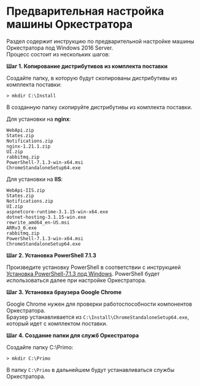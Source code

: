 # Предварительная настройка машины Оркестратора
Раздел содержит инструкцию по предварительной настройке машины Оркестратора под Windows 2016 Server.\
Процесс состоит из нескольких шагов:

**Шаг 1. Копирование дистрибутивов из комплекта поставки**

Создайте папку, в которую будут скопированы дистрибутивы из комплекта поставки: 
```
> mkdir C:\Install
```
В созданную папку скопируйте дистрибутивы из комплекта поставки.

Для установки на **nginx**:
```
WebApi.zip
States.zip
Notifications.zip
nginx-1.21.1.zip
UI.zip
rabbitmq.zip
PowerShell-7.1.3-win-x64.msi
ChromeStandaloneSetup64.exe
```
Для установки на **IIS**:
```
WebApi-IIS.zip
States.zip
Notifications.zip
UI.zip
aspnetcore-runtime-3.1.15-win-x64.exe
dotnet-hosting-3.1.15-win.exe
rewrite_amd64_en-US.msi
ARRv3_0.exe
rabbitmq.zip
PowerShell-7.1.3-win-x64.msi
ChromeStandaloneSetup64.exe
```

**Шаг 2. Установка PowerShell 7.1.3**

Произведите установку PowerShell в соответствии с инструкцией [Установка PowerShell-7.1.3 под Windows](https://docs.primo-rpa.ru/primo-rpa/orchestrator-new/install/windows/setting-up-machines-win/install-powershell). PowerShell будет использоваться далее при настройке Оркестратора.

**Шаг 3. Установка браузера Google Chrome**

Google Chrome нужен для проверки работоспособности компонентов Оркестратора.\
Браузер устанавливается из `C:\Install\ChromeStandaloneSetup64.exe`, который идет с комплектом поставки.

**Шаг 4. Создание папки для служб Оркестратора**

Создайте папку C:\Primo: 
```
> mkdir C:\Primo
```
В папку `C:\Primo` в дальнейшем будут устанавливаться службы Оркестратора.